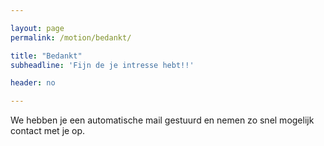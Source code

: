 ```yaml
---

layout: page
permalink: /motion/bedankt/

title: "Bedankt"
subheadline: 'Fijn de je intresse hebt!!'

header: no

---
```


We hebben je een automatische mail gestuurd en nemen zo snel mogelijk contact met je op.

